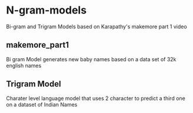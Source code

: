 # N-gram-models
Bi-gram and Trigram Models based on Karapathy's makemore part 1 video

## makemore_part1
Bi gram Model generates new baby names based on a data set of 32k english names

## Trigram Model
Charater level language model that uses 2 character to predict a third one on a dataset of Indian Names
